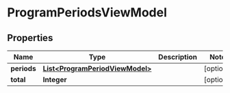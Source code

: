 # ProgramPeriodsViewModel

## Properties
Name | Type | Description | Notes
------------ | ------------- | ------------- | -------------
**periods** | [**List&lt;ProgramPeriodViewModel&gt;**](ProgramPeriodViewModel.md) |  |  [optional]
**total** | **Integer** |  |  [optional]
